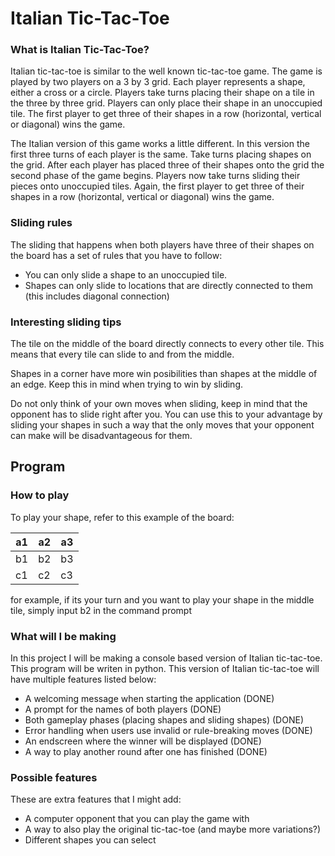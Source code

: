 # Italian Tic-Tac-Toe


### What is Italian Tic-Tac-Toe?

Italian tic-tac-toe is similar to the well known tic-tac-toe game. The game is played by two players on a 3 by 3 grid. Each player represents a shape, either a cross or a circle. Players take turns placing their shape on a tile in the three by three grid. Players can only place their shape in an unoccupied tile. The first player to get three of their shapes in a row (horizontal, vertical or diagonal) wins the game.

The Italian version of this game works a little different. In this version the first three turns of each player is the same. Take turns placing shapes on the grid. After each player has placed three of their shapes onto the grid the second phase of the game begins. Players now take turns sliding their pieces onto unoccupied tiles. Again, the first player to get three of their shapes in a row (horizontal, vertical or diagonal) wins the game.

### Sliding rules

The sliding that happens when both players have three of their shapes on the board has a set of rules that you have to follow:

- You can only slide a shape to an unoccupied tile.
- Shapes can only slide to locations that are directly connected to them (this includes diagonal connection)

### Interesting sliding tips

The tile on the middle of the board directly connects to every other tile. This means that every tile can slide to and from the middle.

Shapes in a corner have more win posibilities than shapes at the middle of an edge. Keep this in mind when trying to win by sliding. 

Do not only think of your own moves when sliding, keep in mind that the opponent has to slide right after you. You can use this to your advantage by sliding your shapes in such a way that the only moves that your opponent can make will be disadvantageous for them.



## Program

### How to play

To play your shape, refer to this example of the board:

 a1 | a2 | a3
----|----|----
 b1 | b2 | b3
 c1 | c2 | c3


for example, if its your turn and you want to play your shape in the middle tile, simply input b2 in the command prompt


### What will I be making

In this project I will be making a console based version of Italian tic-tac-toe. This program will be writen in python. This version of Italian tic-tac-toe will have multiple features listed below:

- A welcoming message when starting the application (DONE)
- A prompt for the names of both players (DONE)
- Both gameplay phases (placing shapes and sliding shapes) (DONE)
- Error handling when users use invalid or rule-breaking moves (DONE)
- An endscreen where the winner will be displayed (DONE)
- A way to play another round after one has finished (DONE)

### Possible features

These are extra features that I might add:

- A computer opponent that you can play the game with
- A way to also play the original tic-tac-toe (and maybe more variations?)
- Different shapes you can select

